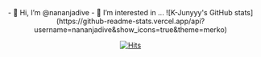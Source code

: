 
<!---<img src="https://img.shields.io/badge/Python-3776AB?style=for-the-badge&logo=Python&logoColor=white"><img src="https://img.shields.io/badge/mysql-4479A1?style=for-the-badge&logo=mysql&logoColor=white"><img src="https://img.shields.io/badge/linux-FCC624?style=for-the-badge&logo=linux&logoColor=black">
<img src="https://img.shields.io/badge/github-181717?style=for-the-badge&logo=github&logoColor=white">ㄹ
- 🌱 I’m currently learning ...
- 💞️ I’m looking to collaborate on ...--->

<!---
nananjadive/nananjadive is a ✨ special ✨ repository because its `README.md` (this file) appears on your GitHub profile.
You can click the Preview link to take a look at your changes.

--->


<div align="center">
- 👋 Hi, I’m @nananjadive
- 👀 I’m interested in ...
![K-Junyyy's GitHub stats](https://github-readme-stats.vercel.app/api?username=nananjadive&show_icons=true&theme=merko)
  
  


[![Hits](https://hits.seeyoufarm.com/api/count/incr/badge.svg?url=https%3A%2F%2Fgithub.com%2Fnananjadive&count_bg=%23E7B2D9&title_bg=%23CBB3FF&icon=&icon_color=%23E7E7E7&title=hits&edge_flat=false)](https://github.com/nananjadive)
</div>


